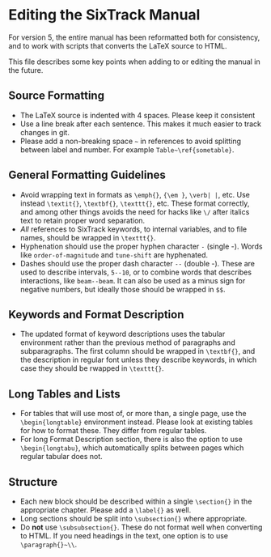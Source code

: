# Editing the SixTrack Manual

For version 5, the entire manual has been reformatted both for consistency, and to work with scripts that converts the LaTeX source to HTML.

This file describes some key points when adding to or editing the manual in the future.

## Source Formatting

* The LaTeX source is indented with 4 spaces. Please keep it consistent
* Use a line break after each sentence. This makes it much easier to track changes in git.
* Please add a non-breaking space `~` in references to avoid splitting between label and number. For example `Table~\ref{sometable}`.

## General Formatting Guidelines

* Avoid wrapping text in formats as `\emph{}`, `{\em }`, `\verb| |`, etc. Use instead `\textit{}`, `\textbf{}`, `\texttt{}`, etc. These format correctly, and among other things avoids the need for hacks like `\/` after italics text to retain proper word separation.
* *All* references to SixTrack keywords, to internal variables, and to file names, should be wrapped in `\texttt{}`.
* Hyphenation should use the proper hyphen character `-` (single -). Words like `order-of-magnitude` and `tune-shift` are hyphenated.
* Dashes should use the proper dash character `--` (double -). These are used to describe intervals, `5--10`, or to combine words that describes interactions, like `beam--beam`. It can also be used as a minus sign for negative numbers, but ideally those should be wrapped in `$$`.

## Keywords and Format Description

* The updated format of keyword descriptions uses the tabular environment rather than the previous method of paragraphs and subparagraphs. The first column should be wrapped in `\textbf{}`, and the description in regular font unless they describe keywords, in which case they should be rwapped in `\texttt{}`.

## Long Tables and Lists

* For tables that will use most of, or more than, a single page, use the `\begin{longtable}` environment instead. Please look at existing tables for how to format these. They differ from regular tables.
* For long Format Description section, there is also the option to use `\begin{longtabu}`, which automatically splits between pages which regular tabular does not.

## Structure

* Each new block should be described within a single `\section{}` in the appropriate chapter. Please add a `\label{}` as well.
* Long sections should be split into `\subsection{}` where appropriate.
* Do **not** use `\subsubsection{}`. These do not format well when converting to HTML. If you need headings in the text, one option is to use `\paragraph{}~\\`.
